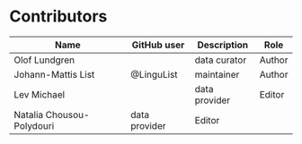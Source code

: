 # Contributors

Name | GitHub user | Description | Role
--- | --- | --- | ---
Olof Lundgren | | data curator | Author
Johann-Mattis List | @LinguList | maintainer | Author
Lev Michael | | data provider | Editor
Natalia Chousou-Polydouri | data provider | Editor

